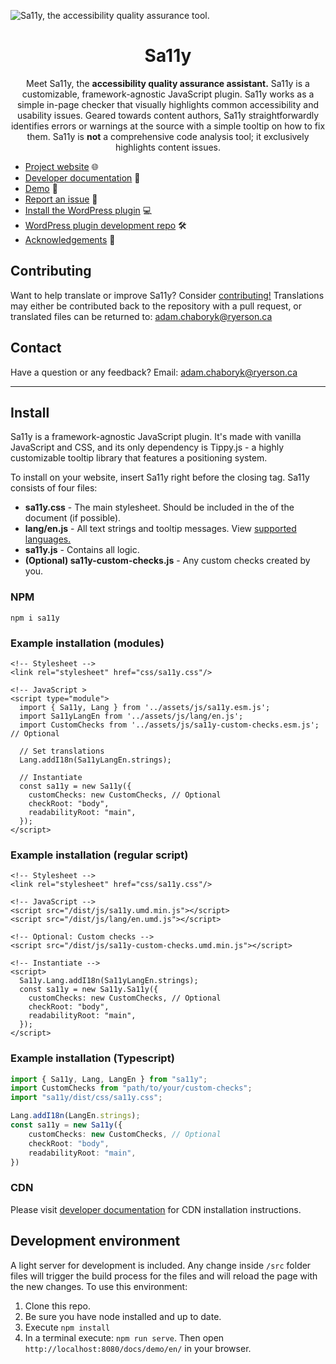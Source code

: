 ![Sa11y, the accessibility quality assurance tool.](https://ryersondmp.github.io/sa11y/assets/github-banner.png)

<h1 align="center">Sa11y</h1>
<p align="center">Meet Sa11y, the <strong>accessibility quality assurance assistant.</strong> Sa11y is a customizable, framework-agnostic JavaScript plugin. Sa11y works as a simple in-page checker that visually highlights common accessibility and usability issues. Geared towards content authors, Sa11y straightforwardly identifies errors or warnings at the source with a simple tooltip on how to fix them. Sa11y is <strong>not</strong> a comprehensive code analysis tool; it exclusively highlights content issues.</p>

* [Project website](https://sa11y.netlify.app/) 🌐
* [Developer documentation](https://sa11y.netlify.app/developers/) 📓
* [Demo](https://ryersondmp.github.io/sa11y/demo/en/) 🚀
* [Report an issue](https://github.com/ryersondmp/sa11y/issues) 🐜
* [Install the WordPress plugin](https://wordpress.org/plugins/sa11y/) 💻
* [WordPress plugin development repo](https://github.com/ryersondmp/sa11y-wp) 🛠
* [Acknowledgements](https://sa11y.netlify.app/acknowledgements/) 👤

## Contributing
Want to help translate or improve Sa11y? Consider [contributing!](https://github.com/ryersondmp/sa11y/blob/master/CONTRIBUTING.md) Translations may either be contributed back to the repository with a pull request, or translated files can be returned to: [adam.chaboryk@ryerson.ca](mailto:adam.chaboryk)

## Contact
Have a question or any feedback? Email: [adam.chaboryk@ryerson.ca](mailto:adam.chaboryk)

<hr>

## Install
Sa11y is a framework-agnostic JavaScript plugin. It's made with vanilla JavaScript and CSS, and its only dependency is Tippy.js - a highly customizable tooltip library that features a positioning system.

To install on your website, insert Sa11y right before the closing </body> tag. Sa11y consists of four files:

- **sa11y.css** - The main stylesheet. Should be included in the <head> of the document (if possible).
- **lang/en.js** - All text strings and tooltip messages. View [supported languages.](https://sa11y.netlify.app/developers/#languages)
- **sa11y.js** - Contains all logic.
- **(Optional) sa11y-custom-checks.js** - Any custom checks created by you.

### NPM
`npm i sa11y`

### Example installation (modules)
````
<!-- Stylesheet -->
<link rel="stylesheet" href="css/sa11y.css"/>

<!-- JavaScript >
<script type="module">
  import { Sa11y, Lang } from '../assets/js/sa11y.esm.js';
  import Sa11yLangEn from '../assets/js/lang/en.js';
  import CustomChecks from '../assets/js/sa11y-custom-checks.esm.js'; // Optional

  // Set translations
  Lang.addI18n(Sa11yLangEn.strings);

  // Instantiate
  const sa11y = new Sa11y({
    customChecks: new CustomChecks, // Optional
    checkRoot: "body",
    readabilityRoot: "main",
  });
</script>
````

### Example installation (regular script)
````
<!-- Stylesheet -->
<link rel="stylesheet" href="css/sa11y.css"/>

<!-- JavaScript -->
<script src="/dist/js/sa11y.umd.min.js"></script>
<script src="/dist/js/lang/en.umd.js"></script>

<!-- Optional: Custom checks -->
<script src="/dist/js/sa11y-custom-checks.umd.min.js"></script>

<!-- Instantiate -->
<script>
  Sa11y.Lang.addI18n(Sa11yLangEn.strings);
  const sa11y = new Sa11y.Sa11y({
    customChecks: new CustomChecks, // Optional
    checkRoot: "body",
    readabilityRoot: "main",
  });
</script>
````

### Example installation (Typescript)
````typescript
import { Sa11y, Lang, LangEn } from "sa11y";
import CustomChecks from "path/to/your/custom-checks";
import "sa11y/dist/css/sa11y.css";

Lang.addI18n(LangEn.strings);
const sa11y = new Sa11y({
	customChecks: new CustomChecks, // Optional
	checkRoot: "body",
	readabilityRoot: "main",
})
````

### CDN
Please visit [developer documentation](https://sa11y.netlify.app/developers/) for CDN installation instructions.

## Development environment
A light server for development is included. Any change inside `/src` folder files will trigger the build process for the files and will reload the page with the new changes. To use this environment:

1. Clone this repo.
2. Be sure you have node installed and up to date.
3. Execute `npm install`
4. In a terminal execute: `npm run serve`. Then open `http://localhost:8080/docs/demo/en/` in your browser.
